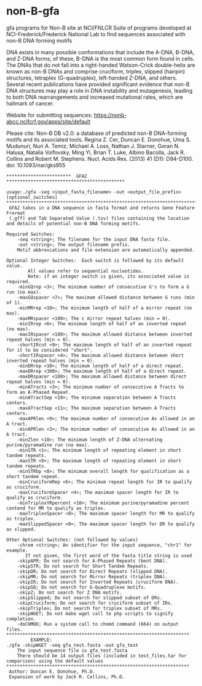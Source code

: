 # non-B-gfa
gfa programs for Non-B site at NCI/FNLCR
Suite of programs developed at NCI-Frederick/Frederick National Lab to find sequences associated with non-B DNA forming motifs

DNA exists in many possible conformations that include the A-DNA, B-DNA, and Z-DNA forms; of these, B-DNA is the most common form found in cells. The DNAs that do not fall into a right-handed Watson-Crick double-helix are known as non-B DNAs and comprise cruciform, triplex, slipped (hairpin) structures, tetraplex (G-quadruplex), left-handed Z-DNA, and others. Several recent publications have provided significant evidence that non-B DNA structures may play a role in DNA instability and mutagenesis, leading to both DNA rearrangements and increased mutational rates, which are hallmark of cancer.

Website for submitting sequences: https://nonb-abcc.ncifcrf.gov/apps/site/default

Please cite: Non-B DB v2.0: a database of predicted non-B DNA-forming motifs and its associated tools.
Regina Z. Cer, Duncan E. Donohue, Uma S. Mudunuri, Nuri A. Temiz, Michael A. Loss, Nathan J. Starner, Goran N. Halusa, Natalia Volfovsky, Ming Yi, Brian T. Luke, Albino Bacolla, Jack R. Collins and Robert M. Stephens.
Nucl. Acids Res. (2013) 41 (D1): D94-D100. doi: 10.1093/nar/gks955
```
************************  GFA2    ********************************************

usage:./gfa -seq <input_fasta_filename> -out <output_file_prefix> [optional_switches]
*****************************************************************************
 GFA2 takes in a DNA sequence in fasta format and returns Gene Feature Frormat
 (.gff) and Tab Separated Value (.tsv) files containing the location and details of potential non-B DNA forming motifs. 
 
Required Switches:
	-seq <string>; The filename for the input DNA fasta file.
	-out <string>; The output filename prefix.
	Motif abbreviations and file extension are automatically appended.
 
Optional Integer Switches:  Each switch is followed by its default value.
		All values refer to sequential nucleotides.
		Note: if an integer switch is given, its associated value is required.
	-minGQrep <3>; The minimum number of consecutive G's to form a G run (no max).
	-maxGQspacer <7>; The maximum allowed distance between G runs (min of 1).
	-minMRrep <10>; The minimum length of half of a mirror repeat (no max).
	-maxMRspacer <100>; The c mirror repeat halves (min = 0).
	-minIRrep <6>; The minimum length of half of an inverted repeat (no max).
	-maxIRspacer <100>; The maximum allowed distance between inverted repeat halves (min = 0).
	-shortIRcut <9>; The maximum length of half of an inverted repeat for it to be considered "short".
	-shortIRspacer <4>; The maximum allowed distance between short inverted repeat halves (min = 0).
	-minDRrep <10>; The minimum length of half of a direct repeat.
	-maxDRrep <300>; The maximum length of half of a direct repeat.
	-maxDRspacer <100>; The maximum allowed distance between direct repeat halves (min = 0).
	-minATracts <3>; The minimum number of consecutive A Tracts to form an A-Phased Repeat.
	-minATractSep <10>; The minimum separation between A Tracts centers.
	-maxATractSep <11>; The maximum separation between A Tracts centers.
	-maxAPRlen <9>; The maximum number of consecutive As allowed in an A tract.
	-minAPRlen <3>; The minimum number of consecutive As allowed in an A tract.
	-minZlen <10>; The minimum length of Z-DNA alternating purine/pyramadine run (no max).
	-minSTR <1>; The minimum length of repeating element in short tandem repeats.
	-maxSTR <9>; The maximum length of repeating element in short tandem repeats.
	-minSTRbp <8>; The minimum overall length for qualification as a short tandem repeat.
	-minCruciformRep <6>; The minimum repeat length for IR to qualify as cruciform.
	-maxCruciformSpacer <4>; The maximum spacer length for IR to qualify as cruciform.
	-minTriplexYRpercent <10>; The minimum purine/pyramadine percent contend for MR to qualify as triplex.
	-maxTriplexSpacer <8>; The maximum spacer length for MR to qualify as triplex.
	-maxSlippedSpacer <0>; The maximum spacer length for DR to qualify as slipped.
 
Other Optional Switches: (not followed by values)
	-chrom <string>; An identifier for the input sequence, "chr1" for example.
	   If not given, the first word of the fasta title string is used
	-skipAPR; Do not search for A-Phased Repeats (bent DNA). 
	-skipSTR; Do not search for Short Tandem Repeats. 
	-skipDR; Do not search for Direct Repeats (slipped DNA). 
	-skipMR; Do not search for Mirror Repeats (triplex DNA). 
	-skipIR; Do not search for Inverted Repeats (cruciform DNA). 
	-skipGQ; Do not search for G-Quadruplexe motifs. 
	-skipZ; Do not search for Z DNA motifs. 
	-skipSlipped; Do not search for slipped subset of DRs. 
	-skipCruciform; Do not search for cruciform subset of IRs. 
	-skipTriplex; Do not search for triplex subset of MRs. 
	-skipWGET; Do not make wget call to php scripts to signify completion. 
	-doCHMOD; Run a system call to chomd command (664) on output files. 
********************************************************************
         EXAMPLE:
./gfa -skipWGET -seq gfa_test.fasta -out gfa_test
	The input sequence file is gfa_test.fasta
	There should be 14 output files (included in test_files.tar for comparison) using the default values
********************************************************************
 Author: Duncan E. Donohue, Ph.D.
 Expansion of work by Jack R. Collins, Ph.D.
```

